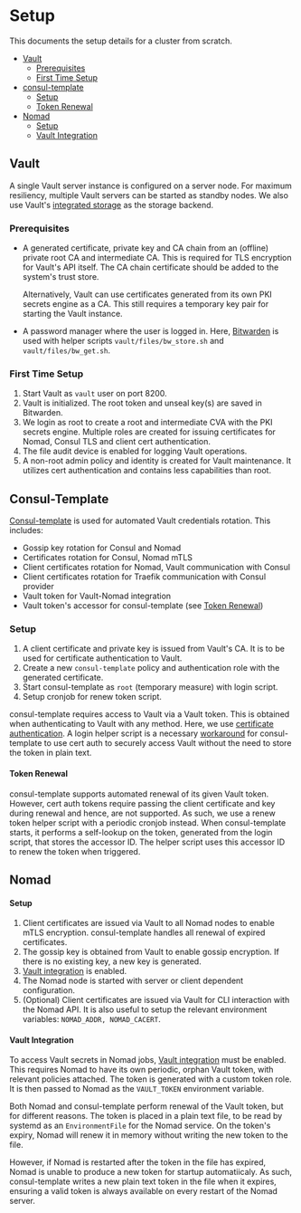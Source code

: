 # Setup

This documents the setup details for a cluster from scratch.

- [Vault](#vault)
  - [Prerequisites](#prerequisites)
  - [First Time Setup](#first-time-setup)
- [consul-template](#consul-template)
  - [Setup](#consul-template-setup)
  - [Token Renewal](#token-renewal)
- [Nomad](#nomad)
  - [Setup](#nomad-setup)
  - [Vault Integration](#vault-integration)

## Vault

A single Vault server instance is configured on a server node. For maximum
resiliency, multiple Vault servers can be started as standby nodes. We also use
Vault's [integrated
storage](https://www.vaultproject.io/docs/concepts/integrated-storage) as the
storage backend.

### Prerequisites

- A generated certificate, private key and CA chain from an (offline) private
  root CA and intermediate CA. This is required for TLS encryption for Vault's
  API itself. The CA chain certificate should be added to the system's trust
  store.

  Alternatively, Vault can use certificates generated from its own PKI
  secrets engine as a CA. This still requires a temporary key pair for starting
  the Vault instance.

- A password manager where the user is logged in. Here,
  [Bitwarden](https://bitwarden.com/) is used with helper scripts
  `vault/files/bw_store.sh` and `vault/files/bw_get.sh`.

### First Time Setup

1. Start Vault as `vault` user on port 8200.
2. Vault is initialized. The root token and unseal key(s) are saved in
   Bitwarden.
3. We login as root to create a root and intermediate CVA with the PKI secrets
   engine. Multiple roles are created for issuing certificates for Nomad, Consul
   TLS and client cert authentication.
4. The file audit device is enabled for logging Vault operations.
5. A non-root admin policy and identity is created for Vault maintenance. It
   utilizes cert authentication and contains less capabilities than root.

## Consul-Template

[Consul-template](https://github.com/hashicorp/consul-template) is used for automated
Vault credentials rotation. This includes:

- Gossip key rotation for Consul and Nomad
- Certificates rotation for Consul, Nomad mTLS
- Client certificates rotation for Nomad, Vault communication with Consul
- Client certificates rotation for Traefik communication with Consul provider
- Vault token for Vault-Nomad integration
- Vault token's accessor for consul-template (see [Token Renewal](#token-renewal))

### Setup

1. A client certificate and private key is issued from Vault's CA. It is to be used for
   certificate authentication to Vault.
2. Create a new `consul-template` policy and authentication role with the generated
   certificate.
3. Start consul-template as `root` (temporary measure) with login script.
4. Setup cronjob for renew token script.

consul-template requires access to Vault via a Vault token. This is obtained when
authenticating to Vault with any method. Here, we use [certificate
authentication](https://developer.hashicorp.com/vault/docs/auth/cert). A login helper
script is a necessary
[workaround](https://github.com/hashicorp/consul-template/issues/318) for
consul-template to use cert auth to securely access Vault without the need to store the
token in plain text.

#### Token Renewal

consul-template supports automated renewal of its given Vault token. However, cert auth
tokens require passing the client certificate and key during renewal and hence, are not
supported. As such, we use a renew token helper script with a periodic cronjob instead.
When consul-template starts, it performs a self-lookup on the token, generated from the
login script, that stores the accessor ID. The helper script uses this accessor ID to
renew the token when triggered.

## Nomad

#### Setup

1. Client certificates are issued via Vault to all Nomad nodes to enable mTLS
   encryption. consul-template handles all renewal of expired certificates.
2. The gossip key is obtained from Vault to enable gossip encryption. If there is no
   existing key, a new key is generated.
3. [Vault integration](#vault-integration) is enabled.
4. The Nomad node is started with server or client dependent configuration.
5. (Optional) Client certificates are issued via Vault for CLI interaction with the
   Nomad API. It is also useful to setup the relevant environment variables:
   `NOMAD_ADDR, NOMAD_CACERT`.

#### Vault Integration

To access Vault secrets in Nomad jobs, [Vault
integration](https://developer.hashicorp.com/nomad/docs/integrations/vault-integration)
must be enabled. This requires Nomad to have its own periodic, orphan Vault token, with
relevant policies attached. The token is generated with a custom token role. It is then
passed to Nomad as the `VAULT_TOKEN` environment variable.

Both Nomad and consul-template perform renewal of the Vault token, but for different
reasons. The token is placed in a plain text file, to be read by systemd as an
`EnvironmentFile` for the Nomad service. On the token's expiry, Nomad will renew it in
memory without writing the new token to the file.

However, if Nomad is restarted after the token in the file has expired, Nomad is unable
to produce a new token for startup automatiicaly. As such, consul-template writes a new
plain text token in the file when it expires, ensuring a valid token is always available
on every restart of the Nomad server.
